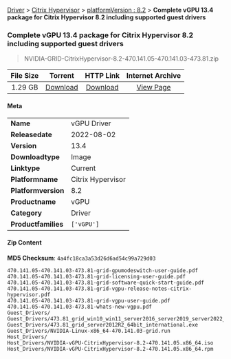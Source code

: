
[Driver](/README.md)  >  [Citrix Hypervisor](/index/Driver/Citrix_Hypervisor.md)  >  [platformVersion : 8.2](/index/Driver/Citrix_Hypervisor/8.2.md)  >  **Complete vGPU 13.4 package for Citrix Hypervisor 8.2 including supported guest drivers**


###    Complete vGPU 13.4 package for Citrix Hypervisor 8.2 including supported guest drivers

> NVIDIA-GRID-CitrixHypervisor-8.2-470.141.05-470.141.03-473.81.zip   


| **File Size** | **Torrent**  | **HTTP Link** | **Internet Archive** |
|:-------------:|:------------:|:-------------:|:--------------------:|
| 1.29 GB |  [Download](https://archive.org/download/nvgpu_NVIDIA-GRID-CitrixHypervisor-8.2-470.141.05-470.141.03-473.81.zip/nvgpu_NVIDIA-GRID-CitrixHypervisor-8.2-470.141.05-470.141.03-473.81.zip_archive.torrent)       | [Download](https://archive.org/compress/nvgpu_NVIDIA-GRID-CitrixHypervisor-8.2-470.141.05-470.141.03-473.81.zip) | [View Page](https://archive.org/details/nvgpu_NVIDIA-GRID-CitrixHypervisor-8.2-470.141.05-470.141.03-473.81.zip)       |

#### Meta

<table>
<tr><td><strong>Name</strong></td><td>vGPU Driver</td></tr>
<tr><td><strong>Releasedate</strong></td><td>2022-08-02</td></tr>
<tr><td><strong>Version</strong></td><td>13.4</td></tr>
<tr><td><strong>Downloadtype</strong></td><td>Image</td></tr>
<tr><td><strong>Linktype</strong></td><td>Current</td></tr>
<tr><td><strong>Platformname</strong></td><td>Citrix Hypervisor</td></tr>
<tr><td><strong>Platformversion</strong></td><td>8.2</td></tr>
<tr><td><strong>Productname</strong></td><td>vGPU</td></tr>
<tr><td><strong>Category</strong></td><td>Driver</td></tr>
<tr><td><strong>Productfamilies</strong></td><td><code>['vGPU']</code></td></tr>
</table>

#### Zip Content

**MD5 Checksum**: `4a4fc18ca3a53d26d6ad54c99a729d03`

```text
470.141.05-470.141.03-473.81-grid-gpumodeswitch-user-guide.pdf
470.141.05-470.141.03-473.81-grid-licensing-user-guide.pdf
470.141.05-470.141.03-473.81-grid-software-quick-start-guide.pdf
470.141.05-470.141.03-473.81-grid-vgpu-release-notes-citrix-hypervisor.pdf
470.141.05-470.141.03-473.81-grid-vgpu-user-guide.pdf
470.141.05-470.141.03-473.81-whats-new-vgpu.pdf
Guest_Drivers/
Guest_Drivers/473.81_grid_win10_win11_server2016_server2019_server2022_64bit_international.exe
Guest_Drivers/473.81_grid_server2012R2_64bit_international.exe
Guest_Drivers/NVIDIA-Linux-x86_64-470.141.03-grid.run
Host_Drivers/
Host_Drivers/NVIDIA-vGPU-CitrixHypervisor-8.2-470.141.05.x86_64.iso
Host_Drivers/NVIDIA-vGPU-CitrixHypervisor-8.2-470.141.05.x86_64.rpm
```